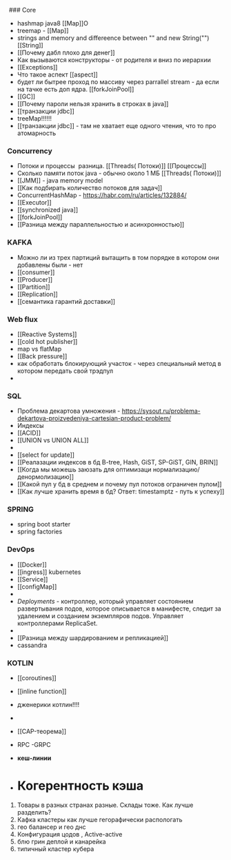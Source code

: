  ### Core
- hashmap java8 [[Map]]O
- treemap - [[Map]]
-  strings and memory and differeence between "" and new String("") [[String]]
- [[Почему дабл плохо для денег]]
- Как вызываются конструкторы - от родителя и вниз по иерархии
-  [[Exceptions]] 
- Что такое аспект  [[aspect]]
- будет ли бытрее проход по массиву через parrallel stream - да если на тачке есть доп ядра. [[forkJoinPool]]
- [[GC]]
-  [[Почему пароли нельзя хранить в строках в java]]
- [[транзакции jdbc]]
- treeMap!!!!!!
- [[транзакции jdbc]] - там не хватает еще одного чтения, что то про атомарность

### Concurrency
- Потоки и процессы  разница. [[Threads( Потоки)]] [[Процессы]]
- Сколько памяти поток java - обычно около 1 МБ  [[Threads( Потоки)]] 
- [[JMM]] - java memory model
-  [[Как подбирать количество потоков для задач]]
- ConcurrentHashMap - https://habr.com/ru/articles/132884/
- [[Executor]]
- [[synchronized java]]
- [[forkJoinPool]]
- [[Разница между параллельностью и асинхронностью]]

### KAFKA
- Можно ли из трех партиций вытащить в том порядке в котором они добавлены были - нет
- [[consumer]]
- [[Producer]]
- [[Partition]]
- [[Replication]]
- [[семантика гарантий доставки]]

### Web flux
- [[Reactive Systems]]
- [[cold hot publisher]]
- map vs flatMap
- [[Back pressure]]
- как обработать блокирующий участок -  через специальный метод в котором передать свой трэдпул
- 

### SQL
- Проблема декартова умножения - https://sysout.ru/problema-dekartova-proizvedeniya-cartesian-product-problem/
- Индексы
- [[ACID]]
- [[UNION vs UNION ALL]]  
- 
- [[select for update]]
- [[Реалазации индексов в бд B-tree, Hash, GiST, SP-GiST, GIN, BRIN]]  
- [[Когда мы можешь заюзать для оптимизаци нормализацию/денормолизацию]]  
- [[Какой пул у бд в среднем и почему пул потоков ограничен пулом]]  
- [[Как лучше хранить время в бд? Ответ: timestamptz - путь к успеху]]

### SPRING 
- spring boot starter
-  spring factories

### DevOps
- [[Docker]]
- [[ingress]] kubernetes
- [[Service]]
- [[configMap]]
- 
- _Deployments_ - контроллер, который управляет состоянием развертывания подов, которое описывается в манифесте, следит за удалением и созданием экземпляров подов. Управляет контроллерами ReplicaSet.
- 
-  [[Разница между шардированием и репликацией]]
-  cassandra


### KOTLIN 
- [[coroutines]]
- [[inline function]]
- дженерики котлин!!!!
- 



- [[CAP-теорема]]
- RPC -GRPC 
- **кеш-линии**
- # Когерентность кэша



1. Товары в разных странах разные. Склады тоже. Как лучше разделить?
2. Кафка кластеры как лучше гегорафически распологать
3. гео балансер и гео днс
4. Конфигурация цодов , Active-active
5. блю грин деплой и канарейка
6. типичный кластер кубера